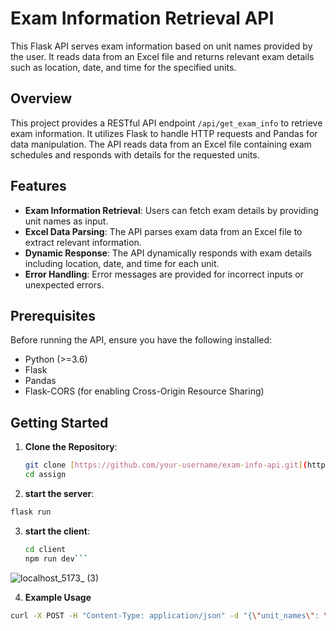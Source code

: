 # Exam Information Retrieval API

This Flask API serves exam information based on unit names provided by the user. It reads data from an Excel file and returns relevant exam details such as location, date, and time for the specified units.

## Overview

This project provides a RESTful API endpoint `/api/get_exam_info` to retrieve exam information. It utilizes Flask to handle HTTP requests and Pandas for data manipulation. The API reads data from an Excel file containing exam schedules and responds with details for the requested units.

## Features

- **Exam Information Retrieval**: Users can fetch exam details by providing unit names as input.
- **Excel Data Parsing**: The API parses exam data from an Excel file to extract relevant information.
- **Dynamic Response**: The API dynamically responds with exam details including location, date, and time for each unit.
- **Error Handling**: Error messages are provided for incorrect inputs or unexpected errors.

## Prerequisites

Before running the API, ensure you have the following installed:

- Python (>=3.6)
- Flask
- Pandas
- Flask-CORS (for enabling Cross-Origin Resource Sharing)

## Getting Started

1. **Clone the Repository**:

   ```bash
   git clone [https://github.com/your-username/exam-info-api.git](https://github.com/Lymore01/assign.git)
   cd assign
2. **start the server**:
 ```bash
 flask run 
```
3. **start the client**:
   ```bash
   cd client
   npm run dev```
![localhost_5173_ (3)](https://github.com/Lymore01/assign/assets/130097627/5af58500-f151-4f57-a9be-6b99b8cfa54a)




4. **Example Usage**
```bash
curl -X POST -H "Content-Type: application/json" -d "{\"unit_names\": \"UNITA\"}" http://localhost:5000/api/get_exam_info     //note: the units should be in UPPERCASE
